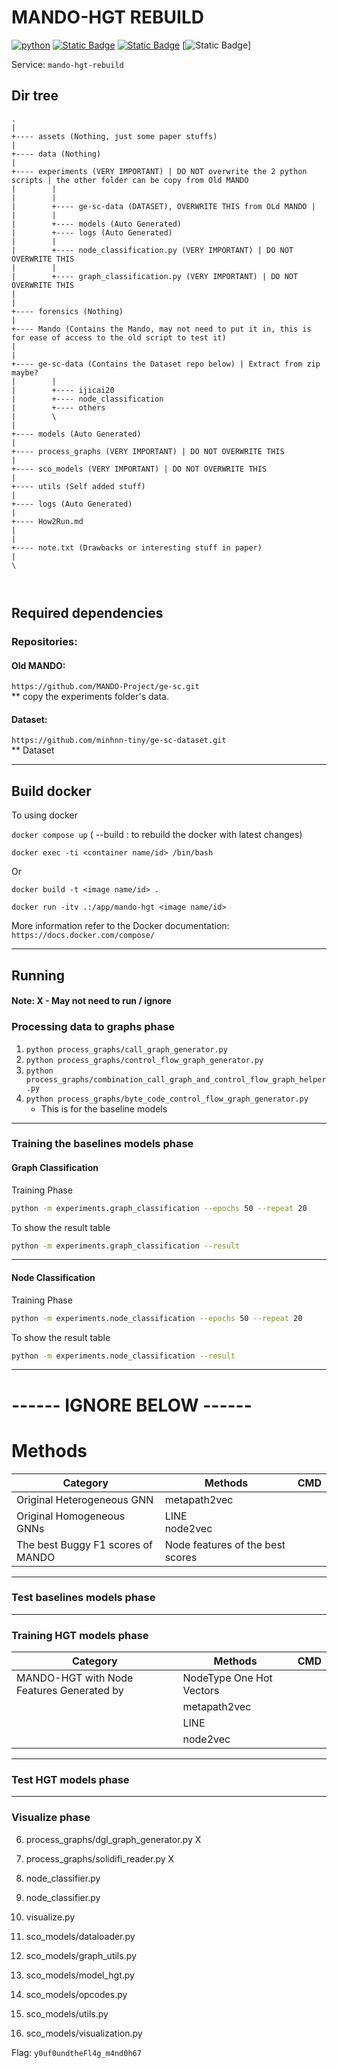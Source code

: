 # MANDO-HGT REBUILD

[![python](https://img.shields.io/badge/python-3.10.12-blue)](https://www.python.org/)
[![Static Badge](https://img.shields.io/badge/Ubuntu-22.04-orange)](https://releases.ubuntu.com/jammy/)
[![Static Badge](https://img.shields.io/badge/Docker-latest-teal)](https://docker.com/)
[![Static Badge](https://img.shields.io/badge/CUDA-12.1-green)]

Service: `mando-hgt-rebuild`

## Dir tree

```
.
|
+---- assets (Nothing, just some paper stuffs)
|
+---- data (Nothing)
|
+---- experiments (VERY IMPORTANT) | DO NOT overwrite the 2 python scripts | the other folder can be copy from Old MANDO
|        |
|        |
|        +---- ge-sc-data (DATASET), OVERWRITE THIS from OLd MANDO |
|        |
|        +---- models (Auto Generated)
|        +---- logs (Auto Generated)
|        |
|        +---- node_classification.py (VERY IMPORTANT) | DO NOT OVERWRITE THIS
|        |
|        +---- graph_classification.py (VERY IMPORTANT) | DO NOT OVERWRITE THIS
|
|
+---- forensics (Nothing)
|
+---- Mando (Contains the Mando, may not need to put it in, this is for ease of access to the old script to test it)
|
|
+---- ge-sc-data (Contains the Dataset repo below) | Extract from zip maybe?
|        |
|        +---- ijicai20
|        +---- node_classification
|        +---- others
|        \
|
+---- models (Auto Generated)
|
+---- process_graphs (VERY IMPORTANT) | DO NOT OVERWRITE THIS
|
+---- sco_models (VERY IMPORTANT) | DO NOT OVERWRITE THIS
|
+---- utils (Self added stuff)
|
+---- logs (Auto Generated)
|
+---- How2Run.md
|
|
+---- note.txt (Drawbacks or interesting stuff in paper) 
|
\



```

## Required dependencies

### Repositories:

#### Old MANDO:

`https://github.com/MANDO-Project/ge-sc.git`
\
\*\* copy the experiments folder's data.

#### Dataset:

`https://github.com/minhnn-tiny/ge-sc-dataset.git`
\
\*\* Dataset

---

## Build docker

To using docker

`docker compose up` ( --build : to rebuild the docker with latest changes)

`docker exec -ti <container name/id> /bin/bash`

Or

`docker build -t <image name/id> .`

`docker run -itv .:/app/mando-hgt <image name/id>`

More information refer to the Docker documentation:
`https://docs.docker.com/compose/`

---

## Running

#### Note: X - May not need to run / ignore

### Processing data to graphs phase

1. `python process_graphs/call_graph_generator.py`
2. `python process_graphs/control_flow_graph_generator.py`
3. `python process_graphs/combination_call_graph_and_control_flow_graph_helper.py`
4. `python process_graphs/byte_code_control_flow_graph_generator.py`
   - This is for the baseline models

---

### Training the baselines models phase

#### Graph Classification

Training Phase

```bash
python -m experiments.graph_classification --epochs 50 --repeat 20
```

To show the result table

```bash
python -m experiments.graph_classification --result
```

---

#### Node Classification

Training Phase

```bash
python -m experiments.node_classification --epochs 50 --repeat 20
```

To show the result table

```bash
python -m experiments.node_classification --result
```

---

# ------ IGNORE BELOW ------

# Methods

| Category                          | Methods                          | CMD |
| --------------------------------- | -------------------------------- | --- |
| Original Heterogeneous GNN        | metapath2vec                     |     |
| Original Homogeneous GNNs         | LINE <br> node2vec               |     |
| The best Buggy F1 scores of MANDO | Node features of the best scores |     |

---

### Test baselines models phase

---

### Training HGT models phase

| Category                                  | Methods                  | CMD |
| ----------------------------------------- | ------------------------ | --- |
| MANDO-HGT with Node Features Generated by | NodeType One Hot Vectors |     |
|                                           | metapath2vec             |     |
|                                           | LINE                     |     |
|                                           | node2vec                 |     |

---

### Test HGT models phase

---

### Visualize phase

6. process_graphs/dgl_graph_generator.py X
7. process_graphs/solidifi_reader.py X

8. node_classifier.py
9. node_classifier.py
10. visualize.py

11. sco_models/dataloader.py
12. sco_models/graph_utils.py
13. sco_models/model_hgt.py
14. sco_models/opcodes.py
15. sco_models/utils.py
16. sco_models/visualization.py

Flag: `y0uf0undtheFl4g_m4nd0h67`
